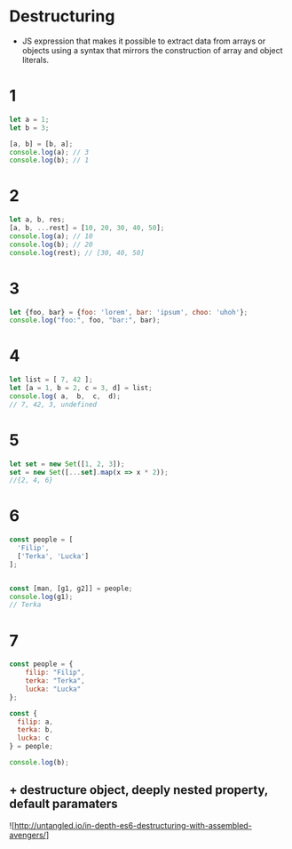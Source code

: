# Destructuring
* JS expression that makes it possible to extract data from arrays or objects using a syntax that mirrors the construction of array and object literals.

# 1
```javascript
let a = 1;
let b = 3;

[a, b] = [b, a];
console.log(a); // 3
console.log(b); // 1
```

# 2
```javascript
let a, b, res;
[a, b, ...rest] = [10, 20, 30, 40, 50];
console.log(a); // 10
console.log(b); // 20
console.log(rest); // [30, 40, 50]
```

# 3
```javascript
let {foo, bar} = {foo: 'lorem', bar: 'ipsum', choo: 'uhoh'};
console.log("foo:", foo, "bar:", bar);
```

# 4
```javascript
let list = [ 7, 42 ];
let [a = 1, b = 2, c = 3, d] = list;
console.log( a,  b,  c,  d);
// 7, 42, 3, undefined
```

# 5
```javascript
let set = new Set([1, 2, 3]);
set = new Set([...set].map(x => x * 2));
//{2, 4, 6}
```


# 6
```javascript
const people = [
  'Filip', 
  ['Terka', 'Lucka'] 
];


const [man, [g1, g2]] = people;
console.log(g1);
// Terka
```

# 7
```javascript
const people = {
    filip: "Filip",
    terka: "Terka",
    lucka: "Lucka"
};

const { 
  filip: a, 
  terka: b, 
  lucka: c 
} = people;

console.log(b);
```

## + destructure object, deeply nested property, default paramaters

![http://untangled.io/in-depth-es6-destructuring-with-assembled-avengers/]
